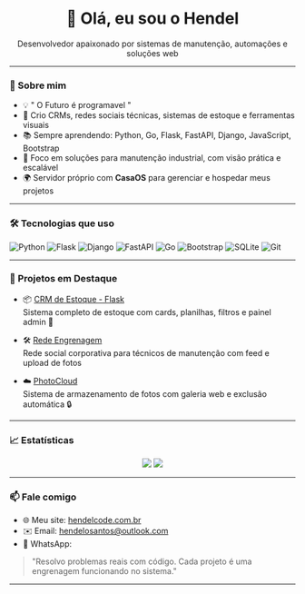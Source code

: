 <h1 align="center">👋 Olá, eu sou o Hendel</h1>
<p align="center">Desenvolvedor apaixonado por sistemas de manutenção, automações e soluções web</p>

---

### 🚀 Sobre mim

- 💡 " O Futuro é programavel "
- 🔧 Crio CRMs, redes sociais técnicas, sistemas de estoque e ferramentas visuais
- 📚 Sempre aprendendo: Python, Go, Flask, FastAPI, Django, JavaScript, Bootstrap
- 🧠 Foco em soluções para manutenção industrial, com visão prática e escalável
- 🌍 Servidor próprio com **CasaOS** para gerenciar e hospedar meus projetos

---

### 🛠️ Tecnologias que uso

![Python](https://img.shields.io/badge/-Python-3776AB?logo=python&logoColor=white)
![Flask](https://img.shields.io/badge/-Flask-000000?logo=flask)
![Django](https://img.shields.io/badge/-Django-092E20?logo=django)
![FastAPI](https://img.shields.io/badge/-FastAPI-009688?logo=fastapi)
![Go](https://img.shields.io/badge/-Go-00ADD8?logo=go)
![Bootstrap](https://img.shields.io/badge/-Bootstrap-563D7C?logo=bootstrap)
![SQLite](https://img.shields.io/badge/-SQLite-003B57?logo=sqlite)
![Git](https://img.shields.io/badge/-Git-F05032?logo=git&logoColor=white)

---

### 🌟 Projetos em Destaque

- 📦 [CRM de Estoque - Flask](https://github.com/HendelSantos/crm-estoque)  
  Sistema completo de estoque com cards, planilhas, filtros e painel admin 🔧

- 🛠️ [Rede Engrenagem](https://github.com/HendelSantos/rede-engrenagem)  
  Rede social corporativa para técnicos de manutenção com feed e upload de fotos

- ☁️ [PhotoCloud](https://github.com/HendelSantos/photocloud)  
  Sistema de armazenamento de fotos com galeria web e exclusão automática 🔒

---

### 📈 Estatísticas

<p align="center">
  <img src="https://github-readme-stats.vercel.app/api?username=HendelSantos&show_icons=true&theme=tokyonight" />
  <img src="https://github-readme-stats.vercel.app/api/top-langs/?username=HendelSantos&layout=compact&theme=tokyonight" />
</p>

---

### 📫 Fale comigo

- 🌐 Meu site: [hendelcode.com.br](https://hendelcode.com.br)
- ✉️ Email: hendelosantos@outlook.com
- 📱 WhatsApp: 

> "Resolvo problemas reais com código. Cada projeto é uma engrenagem funcionando no sistema."

---
